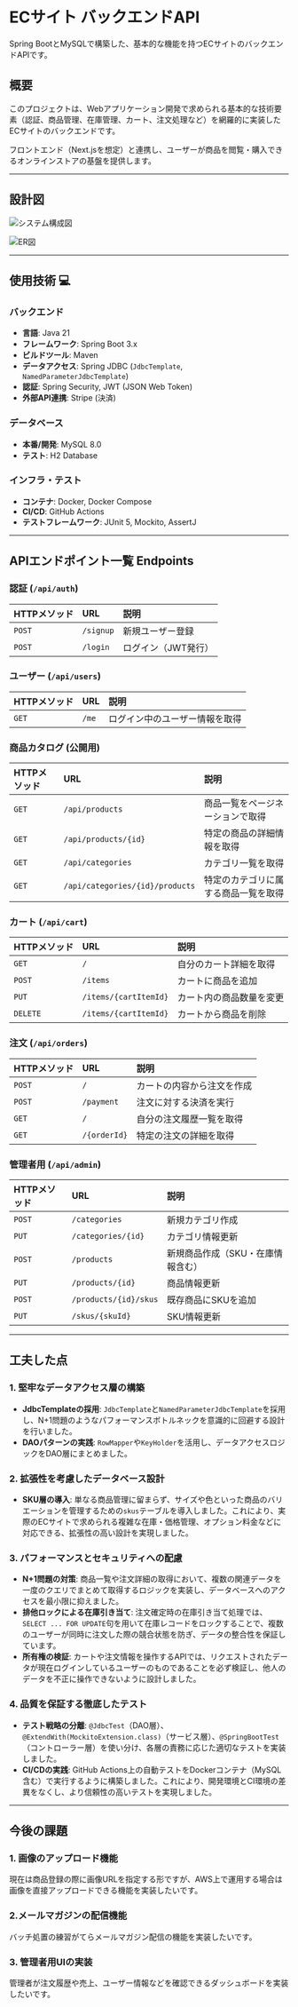 # ECサイト バックエンドAPI

Spring BootとMySQLで構築した、基本的な機能を持つECサイトのバックエンドAPIです。

## 概要

このプロジェクトは、Webアプリケーション開発で求められる基本的な技術要素（認証、商品管理、在庫管理、カート、注文処理など）を網羅的に実装したECサイトのバックエンドです。

フロントエンド（Next.jsを想定）と連携し、ユーザーが商品を閲覧・購入できるオンラインストアの基盤を提供します。

-----

## 設計図

![システム構成図](https://www.plantuml.com/plantuml/svg/TLDTJnD157tVNp7P5-41UE3DH4B16aqqGPR45r-6tR5iR7URdLqJD2JTcV21IY0Y9T54RKK-4Ag481KC_J6NtRR_mfdP5Wg5JJFTtNlEFNVEcHscFlRy89T5wL5as3v1AS-S4l-c7tW4zQ6ngMbgcpYhQNVGFNKXO6LWlu3LWF-3i19LFjNFTbf53Pk-wo7zl5feBEm1tvGOzaUiEi8K1PHuRGYm8s0Rm1VgbL9zPQvHc5KGRELifqCjzSoGQdm7c6YsMF_mEohpBbapwmOMqWLOHsyq92xJpULTXpY-U9l3hrq7fL-9fn7FjZBakTDZc5F42hB4wrMojFseARRZMaIEU0XS_EQ0luqgNnkbzucyOaY1m2SjkMkIHjwpdGmQSLqVfV9veIT6atTeF70Sug41z01x6UoJH7uIco-9OwbMCsfLYuLzF8afkTZ3-7r3z7eX_7ioRJnzd90zYzwCJcSnzUrHBFRMOeqJowO9YwYYAOkAJKKgE7D9DWO59rgRYrR3-iVJY2z3k0lXJikkGMsc8wHeezZasp9H4JTV1VRtjeIwaJS4PlYUdIU9aBgz3f1c6caZGH0gPkaOfbaidzTONDZgca4UFzJNDtIHtLsaFvoO63DqJHsxMsfQAntKtpyapPObuFFgQDU4I6Dt7y9Q_BaAuPBU2UxqM97OAN0Ex1ZubZXOCP-DlXqC0Di7_hrT-76r0nsKn7O05M1b2UJhmFULWui3qN8nEbllc59k8h5DKkE3axYw4CrlYcyCzQJ67lNgLv64AjZXTboShvTF6hjBm4kgzyyayJPBk_X6q5MRWA-eeS94HJfoT1ozMnFdfrauYFTAuirbJ_u5s1wmgZ2WERjqNYl9rjgmc2V8PVy3)

![ER図](https://www.plantuml.com/plantuml/svg/fLRTRjn45BxVfnYr5sqXaHgat5HLr2Kni4hpGtuG4aAMinub1jlZZiUKq21XcwIB8b15rG0jeaHKPKlQf2XHAIYa3pFnRdBLL-ZCx3WxsOmRgTuBh-NpVyxCzvqh8R4mYJmN6CDWsY4G65CZbSevaDtRfl7cmSDL6jzltzkaoO-jEpiqRj1a5OIVEtvWOSkh7Bq1r_4XMGmWG9Wi84NW8H_L5p3o820uWfK5nuO0UW5P11xqvY0EURZ-_dv0aoPDjscwGfC_Ei-Nkmt-akxIT8sc6oztlsCvPPjtstkFk0KtfEb3Ba-UiQUgMu4-SLYCCr78Gfm1Dog0_Tu6ZWq-cHpz55m2xzRUhutFWCkNgn51DR-EeSTiXeQu8lCk_ju2lkL1flnHTMhuW-hK-NS61oz82VGin-qHCM-pldCjWjoDq0giCBoEiAttOTasXc6e5uRHN5Z7pXmCJHzU3rr82CGyyOc9gqPrN6gnl2q2RTCYJ3HJ6pEcPwfZar8O1RPE-BMOy9sLx7PCamtHwnsQ_gNjNvqvc4VOWTeclc47rGHqGGECxAXEtdXkPu5CUz7aXk_bkPuwr00xTNXCruPy205naCzxQ7oS2npFceTcX7lFGDcvjBQRhRMRshOWR4DSeYdyBiY6T8toqqOi4gadSV1YNWf1n7BDtjPqBktXylU7tyJPSgELBcU__ys_vGuNd21m_7cp-92hMW4AUPGwijNH35myeLWyFD6UrtQrzVCFxPsdnp6biV_yoU7QxHwWETvpquQ4tVOIhHTkzBq_om0rAXhBjSWIYSZ6AwUKbMaAhr8aofmUdUsfJjwoU2FRsgFnBmo_cKvdM6gPB8KIrSdxgY_Y79WO1oF6LMF60CFLwU7gY97FrFdg-B2Ffbr7Bi9w4VoIO4izZIKkdCpluC7Dx5P3KCcgO9EjhF6ilVCj4pD07wzzE6iC3O7ptIhxHEfzdJHpEFkrcVsteRstZly5U-KWMgB7yf0ewYhLwBgiFqAd8v3W15P3eu0Gi0QOYu56IRJ7VRQoNCG1Cexf4EYT5ameoc0dBvIs2JAHz8a8ozBvZIR_qkI5DX6Ct9BafsAgqWu-jFszrKjWYX6wMHqPguttTTvdfuqfcQEwtyJDRihnfiIjegN7pFFMp4H-uXhg9vatIt5ob1zuQTANArx8SrfN-lQO9i_PtjRUN6_VMj5casyl9RXBR4EVmJhH8_ySiXSbEvzEPs5z0TgHMmGL8GlUAoakc_7V_ejrFfRawId5cowQBt7_SqSQ6Yb7xooU7WhonLoiXe_5CVo7fd-ogiLBIjEVNh-FnyqExO81HZxPWxiLiOo3fQN-VdIZiym86sK7PJOTJ3YowIwWqZ1V3hkqpenKVZyoPI7KU0gHIwuiCcJuKMYM4sfJs6_b9dbMqenvK898RkXe3tJTBoq1XHkEWMFhqVs3z7_MtvFTbssK3WGULyHJnkuYPpUI-fN5KSUaOafHCEcZYoiL_jHyBhedUjyACaXNFTT5HjVBAbUWRqUU-me0)

-----

## 使用技術 💻

### バックエンド

  * **言語**: Java 21
  * **フレームワーク**: Spring Boot 3.x
  * **ビルドツール**: Maven
  * **データアクセス**: Spring JDBC (`JdbcTemplate`, `NamedParameterJdbcTemplate`)
  * **認証**: Spring Security, JWT (JSON Web Token)
  * **外部API連携**: Stripe (決済)

### データベース

  * **本番/開発**: MySQL 8.0
  * **テスト**: H2 Database

### インフラ・テスト

  * **コンテナ**: Docker, Docker Compose
  * **CI/CD**: GitHub Actions
  * **テストフレームワーク**: JUnit 5, Mockito, AssertJ

-----

## APIエンドポイント一覧 Endpoints

### 認証 (`/api/auth`)

| HTTPメソッド | URL | 説明 |
| :--- | :--- | :--- |
| `POST` | `/signup` | 新規ユーザー登録 |
| `POST` | `/login` | ログイン（JWT発行） |

### ユーザー (`/api/users`)

| HTTPメソッド | URL | 説明 |
| :--- | :--- | :--- |
| `GET` | `/me` | ログイン中のユーザー情報を取得 |

### 商品カタログ (公開用)

| HTTPメソッド | URL | 説明 |
| :--- | :--- | :--- |
| `GET` | `/api/products` | 商品一覧をページネーションで取得 |
| `GET` | `/api/products/{id}` | 特定の商品の詳細情報を取得 |
| `GET` | `/api/categories` | カテゴリ一覧を取得 |
| `GET` | `/api/categories/{id}/products` | 特定のカテゴリに属する商品一覧を取得 |

### カート (`/api/cart`)

| HTTPメソッド | URL | 説明 |
| :--- | :--- | :--- |
| `GET` | `/` | 自分のカート詳細を取得 |
| `POST` | `/items` | カートに商品を追加 |
| `PUT` | `/items/{cartItemId}` | カート内の商品数量を変更 |
| `DELETE` | `/items/{cartItemId}` | カートから商品を削除 |

### 注文 (`/api/orders`)

| HTTPメソッド | URL | 説明 |
| :--- | :--- | :--- |
| `POST` | `/` | カートの内容から注文を作成 |
| `POST` | `/payment` | 注文に対する決済を実行 |
| `GET` | `/` | 自分の注文履歴一覧を取得 |
| `GET` | `/{orderId}` | 特定の注文の詳細を取得 |

### 管理者用 (`/api/admin`)

| HTTPメソッド | URL | 説明 |
| :--- | :--- | :--- |
| `POST` | `/categories` | 新規カテゴリ作成 |
| `PUT` | `/categories/{id}` | カテゴリ情報更新 |
| `POST` | `/products` | 新規商品作成（SKU・在庫情報含む） |
| `PUT` | `/products/{id}` | 商品情報更新 |
| `POST` | `/products/{id}/skus` | 既存商品にSKUを追加 |
| `PUT` | `/skus/{skuId}` | SKU情報更新 |

-----

## 工夫した点

### 1\. 堅牢なデータアクセス層の構築

  * **JdbcTemplateの採用**:
    `JdbcTemplate`と`NamedParameterJdbcTemplate`を採用し、N+1問題のようなパフォーマンスボトルネックを意識的に回避する設計を行いました。
  * **DAOパターンの実践**:
    `RowMapper`や`KeyHolder`を活用し、データアクセスロジックをDAO層にまとめました。

### 2\. 拡張性を考慮したデータベース設計

  * **SKU層の導入**:
    単なる商品管理に留まらず、サイズや色といった商品のバリエーションを管理するための`skus`テーブルを導入しました。これにより、実際のECサイトで求められる複雑な在庫・価格管理、オプション料金などに対応できる、拡張性の高い設計を実現しました。

### 3\. パフォーマンスとセキュリティへの配慮

  * **N+1問題の対策**:
    商品一覧や注文詳細の取得において、複数の関連データを一度のクエリでまとめて取得するロジックを実装し、データベースへのアクセスを最小限に抑えました。
  * **排他ロックによる在庫引き当て**:
    注文確定時の在庫引き当て処理では、`SELECT ... FOR UPDATE`句を用いて在庫レコードをロックすることで、複数のユーザーが同時に注文した際の競合状態を防ぎ、データの整合性を保証しています。
  * **所有権の検証**:
    カートや注文情報を操作するAPIでは、リクエストされたデータが現在ログインしているユーザーのものであることを必ず検証し、他人のデータを不正に操作できないように設計しました。

### 4\. 品質を保証する徹底したテスト

  * **テスト戦略の分離**:
    `@JdbcTest`（DAO層）、`@ExtendWith(MockitoExtension.class)`（サービス層）、`@SpringBootTest`（コントローラー層）を使い分け、各層の責務に応じた適切なテストを実装しました。
  * **CI/CDの実践**:
    GitHub Actions上の自動テストをDockerコンテナ（MySQL含む）で実行するように構築しました。これにより、開発環境とCI環境の差異をなくし、より信頼性の高いテストを実現しました。

-----

## 今後の課題

### 1\. 画像のアップロード機能

現在は商品登録の際に画像URLを指定する形ですが、AWS上で運用する場合は画像を直接アップロードできる機能を実装したいです。

### 2\.メールマガジンの配信機能

バッチ処置の練習がてらメールマガジン配信の機能を実装したいです。

### 3\. 管理者用UIの実装

管理者が注文履歴や売上、ユーザー情報などを確認できるダッシュボードを実装したいです。